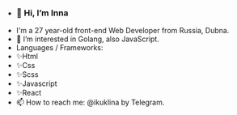 - ### 👋 Hi, I’m Inna
- I'm a 27 year-old front-end Web Developer from Russia, Dubna. 
- 👀 I’m interested in Golang, also JavaScript.
 - Languages / Frameworks:
- ✨Html
- ✨Css
- ✨Scss
- ✨Javascript
- ✨React
- 📫 How to reach me: @ikuklina by Telegram.

<!--
**cookiesvanilli/cookiesvanilli** is a ✨ _special_ ✨ repository because its `README.md` (this file) appears on your GitHub profile.

Here are some ideas to get you started:

- 🔭 I’m currently working on ...
- 🌱 I’m currently learning ...
- 👯 I’m looking to collaborate on ...
- 🤔 I’m looking for help with ...
- 💬 Ask me about ...
- 📫 How to reach me: ...
- 😄 Pronouns: ...
- ⚡ Fun fact: ...
-->
